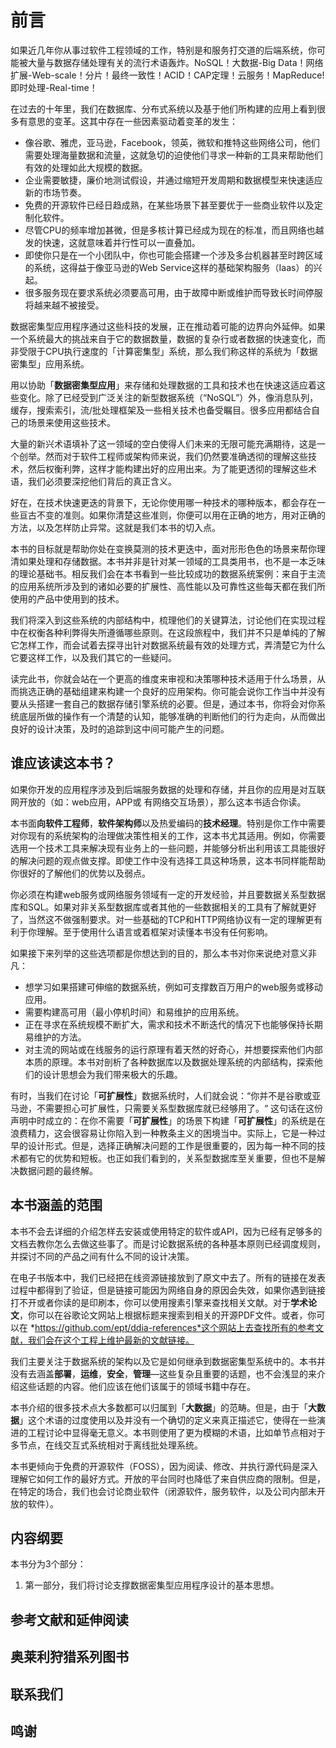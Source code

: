 # 前言

如果近几年你从事过软件工程领域的工作，特别是和服务打交道的后端系统，你可能被大量与数据存储处理有关的流行术语轰炸。NoSQL！大数据-Big Data！网络扩展-Web-scale！分片！最终一致性！ACID！CAP定理！云服务！MapReduce! 即时处理-Real-time！

在过去的十年里，我们在数据库、分布式系统以及基于他们所构建的应用上看到很多有意思的变革。这其中存在一些因素驱动着变革的发生：

* 像谷歌、雅虎，亚马逊，Facebook，领英，微软和推特这些网络公司，他们需要处理海量数据和流量，这就急切的迫使他们寻求一种新的工具来帮助他们有效的处理如此大规模的数据。
* 企业需要敏捷，廉价地测试假设，并通过缩短开发周期和数据模型来快速适应新的市场节奏。
* 免费的开源软件已经日趋成熟，在某些场景下甚至要优于一些商业软件以及定制化软件。
* 尽管CPU的频率增加甚微，但是多核计算已经成为现在的标准，而且网络也越发的快速，这就意味着并行性可以一直叠加。
* 即使你只是在一个小团队中，你也可能会搭建一个涉及多台机器甚至时跨区域的系统，这得益于像亚马逊的Web Service这样的基础架构服务（Iaas）的兴起。
* 很多服务现在要求系统必须要高可用，由于故障中断或维护而导致长时间停服将越来越不被接受。

数据密集型应用程序通过这些科技的发展，正在推动着可能的边界向外延伸。如果一个系统最大的挑战来自于它的数据数量，数据的复杂行或者数据的快速变化，而非受限于CPU执行速度的「计算密集型」系统，那么我们称这样的系统为「数据密集型」应用系统。

用以协助「**数据密集型应用**」来存储和处理数据的工具和技术也在快速这适应着这些变化。除了已经受到广泛关注的新型数据系统（“NoSQL”）外，像消息队列，缓存，搜索索引，流/批处理框架及一些相关技术也备受瞩目。很多应用都结合自己的场景来使用这些技术。

大量的新兴术语填补了这一领域的空白使得人们未来的无限可能充满期待，这是一个创举。然而对于软件工程师或架构师来说，我们仍然要准确透彻的理解这些技术，然后权衡利弊，这样才能构建出好的应用出来。为了能更透彻的理解这些术语，我们必须要深挖他们背后的真正含义。

好在，在技术快速更迭的背景下，无论你使用哪一种技术的哪种版本，都会存在一些亘古不变的准则。如果你清楚这些准则，你便可以用在正确的地方，用对正确的方法，以及怎样防止异常。这就是我们本书的切入点。

本书的目标就是帮助你处在变换莫测的技术更迭中，面对形形色色的场景来帮你理清如果处理和存储数据。本书并非是针对某一领域的工具类用书，也不是一本乏味的理论基础书。相反我们会在本书看到一些比较成功的数据系统案例：来自于主流的应用系统所涉及到的诸如必要的扩展性、高性能以及可靠性这些每天都在我们所使用的产品中使用到的技术。

我们将深入到这些系统的内部结构中，梳理他们的关键算法，讨论他们在实现过程中在权衡各种利弊得失所遵循哪些原则。在这段旅程中，我们并不只是单纯的了解它怎样工作，而会试着去探寻出针对数据系统最有效的处理方式，弄清楚它为什么它要这样工作，以及我们其它的一些疑问。

读完此书，你就会站在一个更高的维度来审视和决策哪种技术适用于什么场景，从而挑选正确的基础组建来构建一个良好的应用架构。你可能会说你工作当中并没有要从头搭建一套自己的数据存储引擎系统的必要。但是，通过本书，你将会对你系统底层所做的操作有一个清楚的认知，能够准确的判断他们的行为走向，从而做出良好的设计决策，及时的追踪到这中间可能产生的问题。

## 谁应该读这本书？

如果你开发的应用程序涉及到后端服务数据的处理和存储，并且你的应用是对互联网开放的（如：web应用，APP或 有网络交互场景），那么这本书适合你读。

本书面**向软件工程师**，**软件架构师**以及热爱编码的**技术经理**。特别是你工作中需要对你现有的系统架构的治理做决策性相关的工作，这本书尤其适用。例如，你需要选用一个技术工具来解决现有业务上的一些问题，并能够分析出利用该工具能很好的解决问题的观点做支撑。即使工作中没有选择工具这种场景，这本书同样能帮助你很好的了解他们的优势以及弱点。

你必须在构建web服务或网络服务领域有一定的开发经验，并且要数据关系型数据库和SQL。如果对非关系型数据库或者其他的一些数据相关的工具有了解就更好了，当然这不做强制要求。对一些基础的TCP和HTTP网络协议有一定的理解更有利于你理解。至于使用什么语言或着框架对读懂本书没有任何影响。

如果接下来列举的这些选项都是你想达到的目的，那么本书对你来说绝对意义非凡：

* 想学习如果搭建可伸缩的数据系统，例如可支撑数百万用户的web服务或移动应用。
* 需要构建高可用（最小停机时间）和易维护的应用系统。
* 正在寻求在系统规模不断扩大，需求和技术不断迭代的情况下也能够保持长期易维护的方法。
* 对主流的网站或在线服务的运行原理有着天然的好奇心，并想要探索他们内部本质的原理。本书对剖析了各种数据库以及数据处理系统的内部结构，探索他们的设计思想会为我们带来极大的乐趣。

有时，当我们在讨论「**可扩展性**」数据系统时，人们就会说：“你并不是谷歌或亚马逊，不需要担心可扩展性，只需要关系型数据库就已经够用了。“ 这句话在这份声明中时成立的：在你不需要「**可扩展性**」的场景下构建「**可扩展性**」的系统是在浪费精力，这会很容易让你陷入到一种教条主义的困境当中。实际上，它是一种过早的设计形式。但是，选择正确解决问题的工作是很重要的，因为每一种不同的技术都有它的优势和短板。也正如我们看到的，关系型数据库至关重要，但也不是解决数据问题的最终解。

## 本书涵盖的范围

本书不会去详细的介绍怎样去安装或使用特定的软件或API，因为已经有足够多的文档去教你怎么去做这些事了。而是讨论数据系统的各种基本原则已经调度规则，并探讨不同的产品之间有什么不同的设计决策。

在电子书版本中，我们已经把在线资源链接放到了原文中去了。所有的链接在发表过程中都得到了验证，但是链接可能因为网络自身的原因会失效，如果你遇到链接打不开或者你读的是印刷本，你可以使用搜素引擎来查找相关文献。对于**学术论文**，你可以在谷歌论文网站上根据标题来搜索到相关的开源PDF文件。或者，你可以在 *https://github.com/ept/ddia-references*这个网站上去查找所有的参考文献，我们会在这个工程上维护最新的文献链接。

我们主要关注于数据系统的架构以及它是如何继承到数据密集型系统中的。本书并没有去涵盖**部署**，**运维**，**安全**，**管理**—这些复杂且重要的话题，也不会浅显的来介绍这些话题的内容。他们应该在他们该属于的领域书籍中存在。

本书介绍的很多技术点大多数都可以归属到「**大数据**」的范畴。但是，由于「**大数据**」这个术语的过度使用以及并没有一个确切的定义来真正描述它，使得在一些演进的工程讨论中显得毫无意义。本书则使用了更为模糊的术语，比如单节点相对于多节点，在线交互式系统相对于离线批处理系统。

本书更倾向于免费的开源软件（FOSS），因为阅读、修改、并执行源代码是深入理解它如何工作的最好方式。开放的平台同时也降低了来自供应商的限制。但是，在特定的场合，我们也会讨论商业软件（闭源软件，服务软件，以及公司内部未开放的软件）。

## 内容纲要

本书分为3个部分：

1. 第一部分，我们将讨论支撑数据密集型应用程序设计的基本思想。

## 参考文献和延伸阅读



## 奥莱利狩猎系列图书



## 联系我们



## 鸣谢

